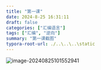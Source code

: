 ```yaml
---
title: "第一课"
date: 2024-8-25 16:31:11
draft: false
categories: ["汇编语言"]
tags: ["汇编", "逆向"]
summary: "第一课截图"
typora-root-url: ./..\..\..\static
---
```


![image-20240825101552941](/images/image-20240825101552941.png)

